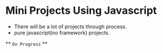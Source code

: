 # Mini Projects Using Javascript

- There will be a lot of projects through process.
- pure javascript(no framework) projects.

** `On Progress` **
